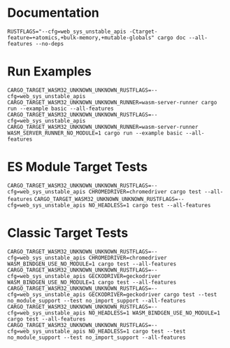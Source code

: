 # Documentation

`RUSTFLAGS="--cfg=web_sys_unstable_apis -Ctarget-feature=+atomics,+bulk-memory,+mutable-globals" cargo doc --all-features --no-deps`

# Run Examples

`CARGO_TARGET_WASM32_UNKNOWN_UNKNOWN_RUSTFLAGS=--cfg=web_sys_unstable_apis CARGO_TARGET_WASM32_UNKNOWN_UNKNOWN_RUNNER=wasm-server-runner cargo run --example basic --all-features`
`CARGO_TARGET_WASM32_UNKNOWN_UNKNOWN_RUSTFLAGS=--cfg=web_sys_unstable_apis CARGO_TARGET_WASM32_UNKNOWN_UNKNOWN_RUNNER=wasm-server-runner WASM_SERVER_RUNNER_NO_MODULE=1 cargo run --example basic --all-features`

# ES Module Target Tests

`CARGO_TARGET_WASM32_UNKNOWN_UNKNOWN_RUSTFLAGS=--cfg=web_sys_unstable_apis CHROMEDRIVER=chromedriver cargo test --all-features`
`CARGO_TARGET_WASM32_UNKNOWN_UNKNOWN_RUSTFLAGS=--cfg=web_sys_unstable_apis NO_HEADLESS=1 cargo test --all-features`

# Classic Target Tests

`CARGO_TARGET_WASM32_UNKNOWN_UNKNOWN_RUSTFLAGS=--cfg=web_sys_unstable_apis CHROMEDRIVER=chromedriver WASM_BINDGEN_USE_NO_MODULE=1 cargo test --all-features`
`CARGO_TARGET_WASM32_UNKNOWN_UNKNOWN_RUSTFLAGS=--cfg=web_sys_unstable_apis GECKODRIVER=geckodriver WASM_BINDGEN_USE_NO_MODULE=1 cargo test --all-features`
`CARGO_TARGET_WASM32_UNKNOWN_UNKNOWN_RUSTFLAGS=--cfg=web_sys_unstable_apis GECKODRIVER=geckodriver cargo test --test no_module_support --test no_import_support --all-features`
`CARGO_TARGET_WASM32_UNKNOWN_UNKNOWN_RUSTFLAGS=--cfg=web_sys_unstable_apis NO_HEADLESS=1 WASM_BINDGEN_USE_NO_MODULE=1 cargo test --all-features`
`CARGO_TARGET_WASM32_UNKNOWN_UNKNOWN_RUSTFLAGS=--cfg=web_sys_unstable_apis NO_HEADLESS=1 cargo test --test no_module_support --test no_import_support --all-features`
